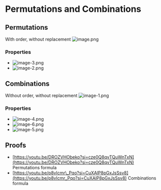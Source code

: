 # Permutations and Combinations

## Permutations

With order, without replacement
![image.png](image/image.png)

### Properties

- ![image-3.png](image/image-3.png)
- ![image-2.png](image/image-2.png)

## Combinations

Without order, without replacement
![image-1.png](image/image-1.png)

### Properties

- ![image-4.png](image/image-4.png)
- ![image-6.png](image/image-6.png)
- ![image-5.png](image/image-5.png)

## Proofs

- [https://youtu.be/DROZVHObeko?si=cze0Q8qvTQuWnTxN](https://youtu.be/DROZVHObeko?si=cze0Q8qvTQuWnTxN)
    Permutations formula
- [https://youtu.be/p8vIcmr\_Pqo?si=CuXAlP8pGxJsSsv8](https://youtu.be/p8vIcmr_Pqo?si=CuXAlP8pGxJsSsv8)
    Combinations formula
